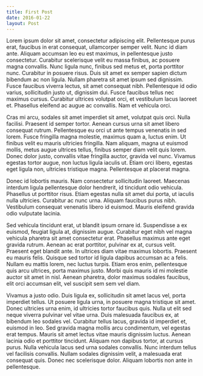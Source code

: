 ```yaml
---
title: First Post
date: 2016-01-22
layout: Post
---
```


Lorem ipsum dolor sit amet, consectetur adipiscing elit. Pellentesque purus erat, faucibus in erat consequat, ullamcorper semper velit. Nunc id diam ante. Aliquam accumsan leo eu est maximus, in pellentesque justo consectetur. Curabitur scelerisque velit eu massa finibus, ac posuere magna convallis. Nunc ligula nunc, finibus sed metus et, porta porttitor nunc. Curabitur in posuere risus. Duis sit amet ex semper sapien dictum bibendum ac non ligula. Nullam pharetra sit amet ipsum sed dignissim. Fusce faucibus viverra lectus, sit amet consequat nibh. Pellentesque id odio varius, sollicitudin justo ut, dignissim dui. Fusce faucibus tellus nec maximus cursus. Curabitur ultrices volutpat orci, et vestibulum lacus laoreet et. Phasellus eleifend ac augue ac convallis. Nam et vehicula orci.

Cras mi arcu, sodales sit amet imperdiet sit amet, volutpat quis orci. Nulla facilisi. Praesent id semper tortor. Aenean cursus urna sit amet libero consequat rutrum. Pellentesque eu orci ut ante tempus venenatis in sed lorem. Fusce fringilla magna molestie, maximus quam a, luctus enim. Ut finibus velit eu mauris ultricies fringilla. Nam aliquam, magna ut euismod mollis, metus augue ultrices tellus, finibus semper diam velit quis lorem. Donec dolor justo, convallis vitae fringilla auctor, gravida vel nunc. Vivamus egestas tortor augue, non luctus ligula iaculis ut. Etiam orci libero, egestas eget ligula non, ultricies tristique magna. Pellentesque at placerat magna.

Donec id lobortis mauris. Nam consectetur sollicitudin laoreet. Maecenas interdum ligula pellentesque dolor hendrerit, id tincidunt odio vehicula. Phasellus ut porttitor risus. Etiam egestas nulla sit amet dui porta, ut iaculis nulla ultricies. Curabitur ac nunc urna. Aliquam faucibus purus nibh. Vestibulum consequat venenatis libero id euismod. Mauris eleifend gravida odio vulputate lacinia.

Sed vehicula tincidunt erat, ut blandit ipsum ornare id. Suspendisse a ex euismod, feugiat ligula at, dignissim augue. Curabitur eget nibh vel magna vehicula pharetra sit amet consectetur erat. Phasellus maximus ante eget gravida rutrum. Aenean ac erat porttitor, pulvinar ex at, cursus velit. Praesent eget blandit ante. In ultrices diam vitae maximus lobortis. Praesent eu mauris felis. Quisque sed tortor id ligula dapibus accumsan ac a felis. Nullam eu mattis lorem, nec luctus turpis. Etiam eros enim, pellentesque quis arcu ultrices, porta maximus justo. Morbi quis mauris id mi molestie auctor sit amet in nisl. Aenean pharetra, dolor maximus sodales faucibus, elit orci accumsan elit, vel suscipit sem sem vel diam.

Vivamus a justo odio. Duis ligula ex, sollicitudin sit amet lacus vel, porta imperdiet tellus. Ut posuere ligula urna, in posuere magna tristique sit amet. Donec ultricies urna enim, id ultricies tortor faucibus quis. Nulla ut elit sed neque viverra pulvinar vel vitae urna. Duis malesuada faucibus ex, at bibendum leo sodales vel. Curabitur tellus lacus, gravida id imperdiet et, euismod in leo. Sed gravida magna mollis arcu condimentum, vel egestas erat tempus. Mauris sit amet lectus vitae mauris dignissim luctus. Aenean lacinia odio et porttitor tincidunt. Aliquam non dapibus tortor, at cursus purus. Nulla vehicula lacus sed urna sodales convallis. Nunc interdum tellus vel facilisis convallis. Nullam sodales dignissim velit, a malesuada erat consequat quis. Donec nec scelerisque dolor. Aliquam lobortis non ante in pellentesque.
